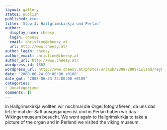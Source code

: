 ```yaml
---
layout: gallery
status: publish
published: true
title: 'Stop 3: Hallgrimskirkja und Perlan'
author:
  display_name: cheesy
  login: cheesy
  email: christine@cheesy.at
  url: http://www.cheesy.at/
author_login: cheesy
author_email: christine@cheesy.at
author_url: http://www.cheesy.at/
wordpress_id: 1862
wordpress_url: http://www.cheesy.at/photos/urlaub/2008-2009/island/reykjavik-flughafen/hallgrimskirkja-und-perlan/
date: '2008-06-24 00:00:00 +0100'
date_gmt: '2008-06-23 22:00:00 +0100'
categories:
- Uncategorized
comments: []
---
```

<!--:de-->In Hallgrimskirkja wollten wir nochmal die Orgel fotografieren, da uns das letzte mal der Saft ausgegangen ist und in Perlan haben wir das Wikingermuseum besucht.
<!--:--><!--:en-->We went again to Hallgrimskirkja to take a picture of the organ and in Perland we visited the viking museum.
<!--:-->
